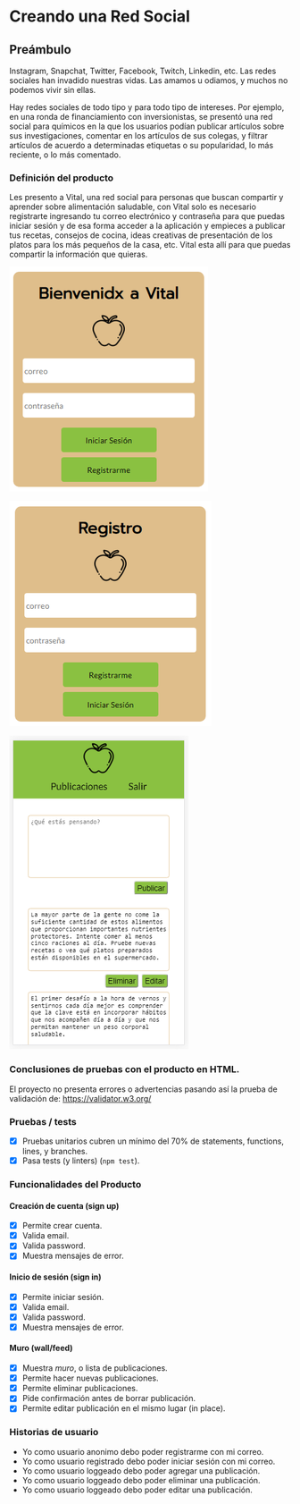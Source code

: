 # Creando una Red Social
## Preámbulo

   Instagram, Snapchat, Twitter, Facebook, Twitch, Linkedin, etc. Las redes
   sociales han invadido nuestras vidas. Las amamos u odiamos, y muchos no podemos
   vivir sin ellas.

   Hay redes sociales de todo tipo y para todo tipo de intereses. Por ejemplo,
   en una ronda de financiamiento con inversionistas, se presentó una red social
   para químicos en la que los usuarios podían publicar artículos sobre sus
   investigaciones, comentar en los artículos de sus colegas, y filtrar artículos
   de acuerdo a determinadas etiquetas o su popularidad, lo más reciente, o lo
   más comentado.

### Definición del producto  

   Les presento a Vital, una red social para personas que buscan compartir y aprender sobre alimentación saludable, con Vital solo es   necesario registrarte ingresando tu correo electrónico y contraseña para que puedas iniciar sesión y de esa forma acceder a la aplicación y empieces a publicar tus recetas, consejos de cocina, ideas creativas de presentación de los platos para los más pequeños de la casa, etc. Vital esta allí para que puedas compartir la información que quieras. 



![Sin titulo](src/images/readme/login.PNG)

![Sin titulo](src/images/readme/register.PNG)

![Sin titulo](src/images/readme/wall.PNG)

### Conclusiones de pruebas con el producto en HTML.

   El proyecto no presenta errores o advertencias pasando así la prueba de validación de: https://validator.w3.org/ 
  
### Pruebas / tests

* [x]  Pruebas unitarios cubren un mínimo del 70% de statements, functions,
  lines, y branches.
* [x]  Pasa tests (y linters) (`npm test`).

### Funcionalidades del Producto

#### Creación de cuenta (sign up)

* [x]  Permite crear cuenta.
* [x]  Valida email.
* [x]  Valida password.
* [x]  Muestra mensajes de error.

#### Inicio de sesión (sign in)

* [x]  Permite iniciar sesión.
* [x]  Valida email.
* [x]  Valida password.
* [x]  Muestra mensajes de error.

#### Muro (wall/feed)

* [x]  Muestra _muro_, o lista de publicaciones.
* [x]  Permite hacer nuevas publicaciones.
* [x]  Permite eliminar publicaciones.
* [x]  Pide confirmación antes de borrar publicación.
* [x]  Permite editar publicación en el mismo lugar (in place).

### Historias de usuario

* Yo como usuario anonimo debo poder registrarme con mi correo.
* Yo como usuario registrado debo poder iniciar sesión con mi correo.
* Yo como usuario loggeado debo poder agregar una publicación.
* Yo como usuario loggeado debo poder eliminar una publicación.
* Yo como usuario loggeado debo poder editar una publicación.
